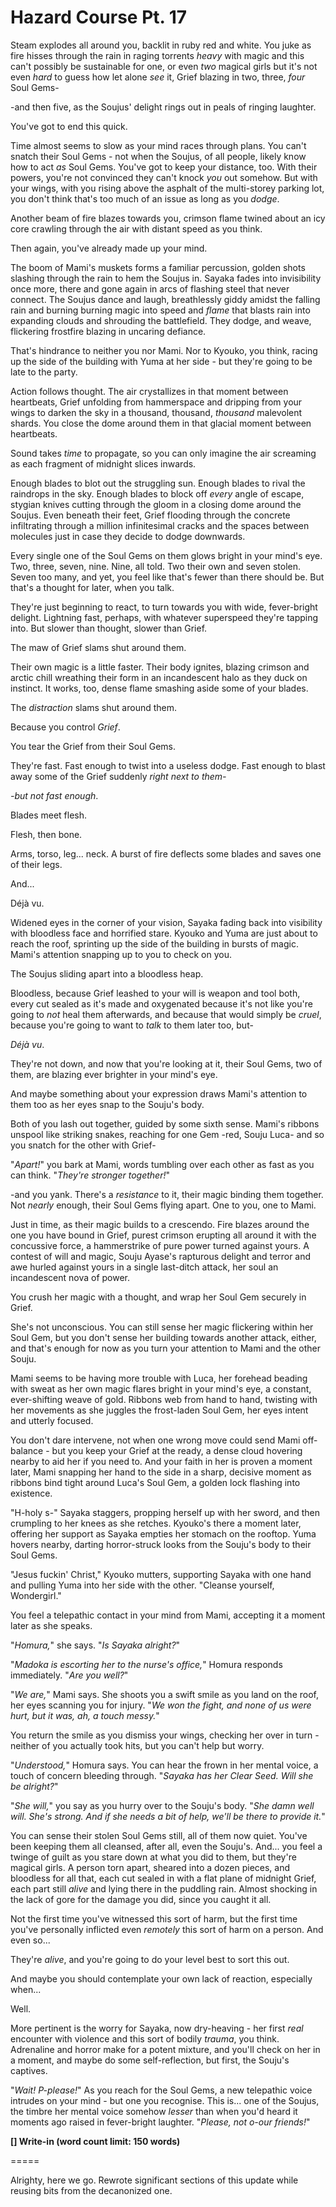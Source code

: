# Hazard Course Pt. 17

Steam explodes all around you, backlit in ruby red and white. You juke as fire hisses through the rain in raging torrents *heavy* with magic and this can't possibly be sustainable for one, or even *two* magical girls but it's not even *hard* to guess how let alone *see* it, Grief blazing in two, three, *four* Soul Gems-

\-and then five, as the Soujus' delight rings out in peals of ringing laughter.

You've got to end this quick.

Time almost seems to slow as your mind races through plans. You can't snatch their Soul Gems - not when the Soujus, of all people, likely know how to act *as* Soul Gems. You've got to keep your distance, too. With their powers, you're not convinced they can't knock *you* out somehow. But with your wings, with you rising above the asphalt of the multi-storey parking lot, you don't think that's too much of an issue as long as you *dodge*.

Another beam of fire blazes towards you, crimson flame twined about an icy core crawling through the air with distant speed as you think.

Then again, you've already made up your mind.

The boom of Mami's muskets forms a familiar percussion, golden shots slashing through the rain to hem the Soujus in. Sayaka fades into invisibility once more, there and gone again in arcs of flashing steel that never connect. The Soujus dance and laugh, breathlessly giddy amidst the falling rain and burning burning magic into speed and *flame* that blasts rain into expanding clouds and shrouding the battlefield. They dodge, and weave, flickering frostfire blazing in uncaring defiance.

That's hindrance to neither you nor Mami. Nor to Kyouko, you think, racing up the side of the building with Yuma at her side - but they're going to be late to the party.

Action follows thought. The air crystallizes in that moment between heartbeats, Grief unfolding from hammerspace and dripping from your wings to darken the sky in a thousand, thousand, *thousand* malevolent shards. You close the dome around them in that glacial moment between heartbeats.

Sound takes *time* to propagate, so you can only imagine the air screaming as each fragment of midnight slices inwards.

Enough blades to blot out the struggling sun. Enough blades to rival the raindrops in the sky. Enough blades to block off *every* angle of escape, stygian knives cutting through the gloom in a closing dome around the Soujus. Even beneath their feet, Grief flooding through the concrete infiltrating through a million infinitesimal cracks and the spaces between molecules just in case they decide to dodge downwards.

Every single one of the Soul Gems on them glows bright in your mind's eye. Two, three, seven, nine. Nine, all told. Two their own and seven stolen. Seven too many, and yet, you feel like that's fewer than there should be. But that's a thought for later, when you talk.

They're just beginning to react, to turn towards you with wide, fever-bright delight. Lightning fast, perhaps, with whatever superspeed they're tapping into. But slower than thought, slower than Grief.

The maw of Grief slams shut around them.

Their own magic is a little faster. Their body ignites, blazing crimson and arctic chill wreathing their form in an incandescent halo as they duck on instinct. It works, too, dense flame smashing aside some of your blades.

The *distraction* slams shut around them.

Because you control *Grief*.

You tear the Grief from their Soul Gems.

They're fast. Fast enough to twist into a useless dodge. Fast enough to blast away some of the Grief suddenly *right next to them-*

*-but not fast enough*.

Blades meet flesh.

Flesh, then bone.

Arms, torso, leg... neck. A burst of fire deflects some blades and saves one of their legs.

And...

Déjà vu.

Widened eyes in the corner of your vision, Sayaka fading back into visibility with bloodless face and horrified stare. Kyouko and Yuma are just about to reach the roof, sprinting up the side of the building in bursts of magic. Mami's attention snapping up to you to check on you.

The Soujus sliding apart into a bloodless heap.

Bloodless, because Grief leashed to your will is weapon and tool both, every cut sealed as it's made and oxygenated because it's not like you're going to *not* heal them afterwards, and because that would simply be *cruel*, because you're going to want to *talk* to them later too, but-

*Déjà vu*.

They're not down, and now that you're looking at it, their Soul Gems, two of them, are blazing ever brighter in your mind's eye.

And maybe something about your expression draws Mami's attention to them too as her eyes snap to the Souju's body.

Both of you lash out together, guided by some sixth sense. Mami's ribbons unspool like striking snakes, reaching for one Gem -red, Souju Luca- and so you snatch for the other with Grief-

"*Apart!*" you bark at Mami, words tumbling over each other as fast as you can think. "*They're stronger together!*"

\-and you yank. There's a *resistance* to it, their magic binding them together. Not *nearly* enough, their Soul Gems flying apart. One to you, one to Mami.

Just in time, as their magic builds to a crescendo. Fire blazes around the one you have bound in Grief, purest crimson erupting all around it with the concussive force, a hammerstrike of pure power turned against yours. A contest of will and magic, Souju Ayase's rapturous delight and terror and awe hurled against yours in a single last-ditch attack, her soul an incandescent nova of power.

You crush her magic with a thought, and wrap her Soul Gem securely in Grief.

She's not unconscious. You can still sense her magic flickering within her Soul Gem, but you don't sense her building towards another attack, either, and that's enough for now as you turn your attention to Mami and the other Souju.

Mami seems to be having more trouble with Luca, her forehead beading with sweat as her own magic flares bright in your mind's eye, a constant, ever-shifting weave of gold. Ribbons web from hand to hand, twisting with her movements as she juggles the frost-laden Soul Gem, her eyes intent and utterly focused.

You don't dare intervene, not when one wrong move could send Mami off-balance - but you keep your Grief at the ready, a dense cloud hovering nearby to aid her if you need to. And your faith in her is proven a moment later, Mami snapping her hand to the side in a sharp, decisive moment as ribbons bind tight around Luca's Soul Gem, a golden lock flashing into existence.

"H-holy s-" Sayaka staggers, propping herself up with her sword, and then crumpling to her knees as she retches. Kyouko's there a moment later, offering her support as Sayaka empties her stomach on the rooftop. Yuma hovers nearby, darting horror-struck looks from the Souju's body to their Soul Gems.

"Jesus fuckin' Christ," Kyouko mutters, supporting Sayaka with one hand and pulling Yuma into her side with the other. "Cleanse yourself, Wondergirl."

You feel a telepathic contact in your mind from Mami, accepting it a moment later as she speaks.

"*Homura,*" she says. "*Is Sayaka alright?*"

"*Madoka is escorting her to the nurse's office,*" Homura responds immediately. "*Are you well?*"

"*We are,*" Mami says. She shoots you a swift smile as you land on the roof, her eyes scanning you for injury. "*We won the fight, and none of us were hurt, but it was, ah, a touch messy.*"

You return the smile as you dismiss your wings, checking her over in turn - neither of you actually took hits, but you can't help but worry.

"*Understood,*" Homura says. You can hear the frown in her mental voice, a touch of concern bleeding through. "*Sayaka has her Clear Seed. Will she be alright?*"

"*She will,*" you say as you hurry over to the Souju's body. "*She damn well will. She's strong. And if she needs a bit of help, we'll be there to provide it.*"

You can sense their stolen Soul Gems still, all of them now quiet. You've been keeping them all cleansed, after all, even the Souju's. And... you feel a twinge of guilt as you stare down at what you did to them, but they're magical girls. A person torn apart, sheared into a dozen pieces, and bloodless for all that, each cut sealed in with a flat plane of midnight Grief, each part still *alive* and lying there in the puddling rain. Almost shocking in the lack of gore for the damage you did, since you caught it all.

Not the first time you've witnessed this sort of harm, but the first time you've personally inflicted even *remotely* this sort of harm on a person. And even so...

They're *alive*, and you're going to do your level best to sort this out.

And maybe you should contemplate your own lack of reaction, especially when...

Well.

More pertinent is the worry for Sayaka, now dry-heaving - her first *real* encounter with violence and this sort of bodily *trauma*, you think. Adrenaline and horror make for a potent mixture, and you'll check on her in a moment, and maybe do some self-reflection, but first, the Souju's captives.

"*Wait! P-please!*" As you reach for the Soul Gems, a new telepathic voice intrudes on your mind - but one you recognise. This is... one of the Soujus, the timbre her mental voice somehow *lesser* than when you'd heard it moments ago raised in fever-bright laughter. "*Please, not o-our friends!*"

**\[] Write-in (word count limit: 150 words)**

\=====​

Alrighty, here we go. Rewrote significant sections of this update while reusing bits from the decanonized one.
